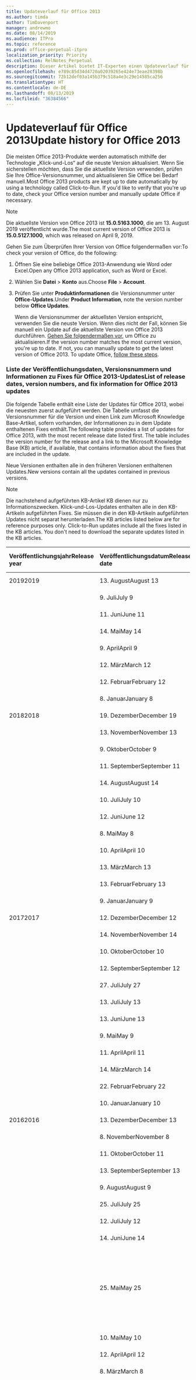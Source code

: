 ```yaml
---
title: Updateverlauf für Office 2013
ms.author: timda
author: TimDavenport
manager: andrewmo
ms.date: 08/14/2019
ms.audience: ITPro
ms.topic: reference
ms.prod: office-perpetual-itpro
localization_priority: Priority
ms.collection: RelNotes_Perpetual
description: Dieser Artikel bietet IT-Experten einen Updateverlauf für dauerhafte Office 2013-Versionen, die Klick-und-Los verwenden.
ms.openlocfilehash: e789c85d34d4720a02039265e424e73eae28398b
ms.sourcegitcommit: 72b12def03a145b379c518a4e3c29e14585ca256
ms.translationtype: HT
ms.contentlocale: de-DE
ms.lasthandoff: 08/13/2019
ms.locfileid: "36384566"
---
```

# <a name="update-history-for-office-2013"></a><span data-ttu-id="bf789-103">Updateverlauf für Office 2013</span><span class="sxs-lookup"><span data-stu-id="bf789-103">Update history for Office 2013</span></span>

<span data-ttu-id="bf789-p101">Die meisten Office 2013-Produkte werden automatisch mithilfe der Technologie „Klick-und-Los“ auf die neuste Version aktualisiert. Wenn Sie sicherstellen möchten, dass Sie die aktuellste Version verwenden, prüfen Sie Ihre Office-Versionsnummer, und aktualisieren Sie Office bei Bedarf manuell.</span><span class="sxs-lookup"><span data-stu-id="bf789-p101">Most Office 2013 products are kept up to date automatically by using a technology called Click-to-Run. If you'd like to verify that you're up to date, check your Office version number and manually update Office if necessary.</span></span>
  
> [!NOTE]
> <span data-ttu-id="bf789-106">Die aktuellste Version von Office 2013 ist **15.0.5163.1000**, die am 13. August 2019 veröffentlicht wurde.</span><span class="sxs-lookup"><span data-stu-id="bf789-106">The most current version of Office 2013 is **15.0.5127.1000**, which was released on April 9, 2019.</span></span>
  
<span data-ttu-id="bf789-107">Gehen Sie zum Überprüfen Ihrer Version von Office folgendermaßen vor:</span><span class="sxs-lookup"><span data-stu-id="bf789-107">To check your version of Office, do the following:</span></span>
  
1. <span data-ttu-id="bf789-108">Öffnen Sie eine beliebige Office 2013-Anwendung wie Word oder Excel.</span><span class="sxs-lookup"><span data-stu-id="bf789-108">Open any Office 2013 application, such as Word or Excel.</span></span>
    
2. <span data-ttu-id="bf789-109">Wählen Sie **Datei** > **Konto** aus.</span><span class="sxs-lookup"><span data-stu-id="bf789-109">Choose **File** > **Account**.</span></span>
    
3. <span data-ttu-id="bf789-110">Prüfen Sie unter **Produktinformationen** die Versionsnummer unter **Office-Updates**.</span><span class="sxs-lookup"><span data-stu-id="bf789-110">Under **Product Information**, note the version number below **Office Updates**.</span></span>
    
    <span data-ttu-id="bf789-p102">Wenn die Versionsnummer der aktuellsten Version entspricht, verwenden Sie die neuste Version. Wenn dies nicht der Fall, können Sie manuell ein Update auf die aktuellste Version von Office 2013 durchführen. [Gehen Sie folgendermaßen vor,](https://support.office.com/article/2ab296f3-7f03-43a2-8e50-46de917611c5#ID0EAABAAA=Office_2013) um Office zu aktualisieren.</span><span class="sxs-lookup"><span data-stu-id="bf789-p102">If the version number matches the most current version, you're up to date. If not, you can manually update to get the latest version of Office 2013. To update Office, [follow these steps](https://support.office.com/article/2ab296f3-7f03-43a2-8e50-46de917611c5#ID0EAABAAA=Office_2013).</span></span>
    
### <a name="list-of-release-dates-version-numbers-and-fix-information-for-office-2013-updates"></a><span data-ttu-id="bf789-114">Liste der Veröffentlichungsdaten, Versionsnummern und Informationen zu Fixes für Office 2013-Updates</span><span class="sxs-lookup"><span data-stu-id="bf789-114">List of release dates, version numbers, and fix information for Office 2013 updates</span></span>

<span data-ttu-id="bf789-p103">Die folgende Tabelle enthält eine Liste der Updates für Office 2013, wobei die neuesten zuerst aufgeführt werden. Die Tabelle umfasst die Versionsnummer für die Version und einen Link zum Microsoft Knowledge Base-Artikel, sofern vorhanden, der Informationen zu in dem Update enthaltenen Fixes enthält.</span><span class="sxs-lookup"><span data-stu-id="bf789-p103">The following table provides a list of updates for Office 2013, with the most recent release date listed first. The table includes the version number for the release and a link to the Microsoft Knowledge Base (KB) article, if available, that contains information about the fixes that are included in the update.</span></span>
  
<span data-ttu-id="bf789-117">Neue Versionen enthalten alle in den früheren Versionen enthaltenen Updates.</span><span class="sxs-lookup"><span data-stu-id="bf789-117">New versions contain all the updates contained in previous versions.</span></span>

> [!NOTE]
> <span data-ttu-id="bf789-p104">Die nachstehend aufgeführten KB-Artikel KB dienen nur zu Informationszwecken. Klick-und-Los-Updates enthalten alle in den KB-Artikeln aufgeführten Fixes. Sie müssen die in den KB-Artikeln aufgeführten Updates nicht separat herunterladen.</span><span class="sxs-lookup"><span data-stu-id="bf789-p104">The KB articles listed below are for reference purposes only. Click-to-Run updates include all the fixes listed in the KB articles. You don't need to download the separate updates listed in the KB articles.</span></span>

  
|<span data-ttu-id="bf789-121">**Veröffentlichungsjahr**</span><span class="sxs-lookup"><span data-stu-id="bf789-121">**Release year**</span></span>|<span data-ttu-id="bf789-122">**Veröffentlichungsdatum**</span><span class="sxs-lookup"><span data-stu-id="bf789-122">**Release date**</span></span>|<span data-ttu-id="bf789-123">**Versionsnummer**</span><span class="sxs-lookup"><span data-stu-id="bf789-123">**Version number**</span></span>|<span data-ttu-id="bf789-124">**Weitere Informationen**</span><span class="sxs-lookup"><span data-stu-id="bf789-124">**More information**</span></span>|
|:-----|:-----|:-----|:-----|
|<span data-ttu-id="bf789-125">2019</span><span class="sxs-lookup"><span data-stu-id="bf789-125">2019</span></span>|<span data-ttu-id="bf789-126">13. August</span><span class="sxs-lookup"><span data-stu-id="bf789-126">August 13</span></span>   |<span data-ttu-id="bf789-127">15.0.5163.1000</span><span class="sxs-lookup"><span data-stu-id="bf789-127">15.0.5163.1000</span></span>   |[<span data-ttu-id="bf789-128">KB 4514418</span><span class="sxs-lookup"><span data-stu-id="bf789-128">KB 4514418</span></span>](https://support.microsoft.com/de-DE/help/4514418)  |
||<span data-ttu-id="bf789-129">9. Juli</span><span class="sxs-lookup"><span data-stu-id="bf789-129">July 9</span></span>   |<span data-ttu-id="bf789-130">15.0.5153.1001</span><span class="sxs-lookup"><span data-stu-id="bf789-130">15.0.5153.1001</span></span>   |[<span data-ttu-id="bf789-131">KB 4509295</span><span class="sxs-lookup"><span data-stu-id="bf789-131">KB 4509295</span></span>](https://support.microsoft.com/de-DE/help/4509295)  |
||<span data-ttu-id="bf789-132">11. Juni</span><span class="sxs-lookup"><span data-stu-id="bf789-132">June 11</span></span>   |<span data-ttu-id="bf789-133">15.0.5145.1001</span><span class="sxs-lookup"><span data-stu-id="bf789-133">15.0.5145.1001</span></span>   |[<span data-ttu-id="bf789-134">KB 4505743</span><span class="sxs-lookup"><span data-stu-id="bf789-134">KB 4505743</span></span>](https://support.microsoft.com/de-DE/help/4505743)  |
||<span data-ttu-id="bf789-135">14. Mai</span><span class="sxs-lookup"><span data-stu-id="bf789-135">May 14</span></span>   |<span data-ttu-id="bf789-136">15.0.5137.1000</span><span class="sxs-lookup"><span data-stu-id="bf789-136">15.0.5137.1000</span></span>   |[<span data-ttu-id="bf789-137">KB 4501270</span><span class="sxs-lookup"><span data-stu-id="bf789-137">KB 4501270</span></span>](https://support.microsoft.com/de-DE/help/4501270)  |
||<span data-ttu-id="bf789-138">9. April</span><span class="sxs-lookup"><span data-stu-id="bf789-138">April 9</span></span>   |<span data-ttu-id="bf789-139">15.0.5127.1000</span><span class="sxs-lookup"><span data-stu-id="bf789-139">15.0.5127.1000</span></span>   |[<span data-ttu-id="bf789-140">KB 4495300</span><span class="sxs-lookup"><span data-stu-id="bf789-140">KB 4495300</span></span>](https://support.microsoft.com/de-DE/help/4495300)  |
||<span data-ttu-id="bf789-141">12. März</span><span class="sxs-lookup"><span data-stu-id="bf789-141">March 12</span></span>   |<span data-ttu-id="bf789-142">15.0.5119.1000</span><span class="sxs-lookup"><span data-stu-id="bf789-142">15.0.5119.1000</span></span>   |[<span data-ttu-id="bf789-143">KB 4491754</span><span class="sxs-lookup"><span data-stu-id="bf789-143">KB 4491754</span></span>](https://support.microsoft.com/de-DE/help/4491754)  |
||<span data-ttu-id="bf789-144">12. Februar</span><span class="sxs-lookup"><span data-stu-id="bf789-144">February 12</span></span>   |<span data-ttu-id="bf789-145">15.0.5111.1001</span><span class="sxs-lookup"><span data-stu-id="bf789-145">15.0.5111.1001</span></span>   |[<span data-ttu-id="bf789-146">KB 4488446</span><span class="sxs-lookup"><span data-stu-id="bf789-146">KB 4488446</span></span>](https://support.microsoft.com/de-DE/help/4488446)  |
||<span data-ttu-id="bf789-147">8. Januar</span><span class="sxs-lookup"><span data-stu-id="bf789-147">January 8</span></span>   |<span data-ttu-id="bf789-148">15.0.5101.1002</span><span class="sxs-lookup"><span data-stu-id="bf789-148">15.0.5101.1002</span></span>   |[<span data-ttu-id="bf789-149">4484800 KB</span><span class="sxs-lookup"><span data-stu-id="bf789-149">KB 4484800</span></span>](https://support.microsoft.com/de-DE/help/4484800)  |
|<span data-ttu-id="bf789-150">2018</span><span class="sxs-lookup"><span data-stu-id="bf789-150">2018</span></span>|<span data-ttu-id="bf789-151">19. Dezember</span><span class="sxs-lookup"><span data-stu-id="bf789-151">December 19</span></span>   |<span data-ttu-id="bf789-152">15.0.5093.1001</span><span class="sxs-lookup"><span data-stu-id="bf789-152">15.0.5093.1001</span></span>   |[<span data-ttu-id="bf789-153">KB 4477615</span><span class="sxs-lookup"><span data-stu-id="bf789-153">KB 4477615</span></span>](https://support.microsoft.com/de-DE/help/4477615)  |
||<span data-ttu-id="bf789-154">13. November</span><span class="sxs-lookup"><span data-stu-id="bf789-154">November 13</span></span>   |<span data-ttu-id="bf789-155">15.0.5085.1000</span><span class="sxs-lookup"><span data-stu-id="bf789-155">15.0.5085.1000</span></span>   |[<span data-ttu-id="bf789-156">KB 4469617</span><span class="sxs-lookup"><span data-stu-id="bf789-156">KB 4469617</span></span>](https://support.microsoft.com/de-DE/help/4469617)  |
||<span data-ttu-id="bf789-157">9. Oktober</span><span class="sxs-lookup"><span data-stu-id="bf789-157">October 9</span></span>   |<span data-ttu-id="bf789-158">15.0.5075.1001</span><span class="sxs-lookup"><span data-stu-id="bf789-158">15.0.5075.1001</span></span>   |[<span data-ttu-id="bf789-159">KB 4464656</span><span class="sxs-lookup"><span data-stu-id="bf789-159">KB 4464656</span></span>](https://support.microsoft.com/de-DE/help/4464656)  |
| |<span data-ttu-id="bf789-160">11. September</span><span class="sxs-lookup"><span data-stu-id="bf789-160">September 11</span></span>   |<span data-ttu-id="bf789-161">15.0.5067.1000</span><span class="sxs-lookup"><span data-stu-id="bf789-161">15.0.5067.1000</span></span>   |[<span data-ttu-id="bf789-162">KB 4459402</span><span class="sxs-lookup"><span data-stu-id="bf789-162">KB 4459402</span></span>](https://support.microsoft.com/de-DE/help/4459402)  |
||<span data-ttu-id="bf789-163">14. August</span><span class="sxs-lookup"><span data-stu-id="bf789-163">August 14</span></span>   |<span data-ttu-id="bf789-164">15.0.5059.1000</span><span class="sxs-lookup"><span data-stu-id="bf789-164">15.0.5059.1000</span></span>   |[<span data-ttu-id="bf789-165">KB 4346823</span><span class="sxs-lookup"><span data-stu-id="bf789-165">KB 4346823</span></span>](https://support.microsoft.com/de-DE/help/4346823)  |
||<span data-ttu-id="bf789-166">10. Juli</span><span class="sxs-lookup"><span data-stu-id="bf789-166">July 10</span></span>   |<span data-ttu-id="bf789-167">15.0.5049.1000</span><span class="sxs-lookup"><span data-stu-id="bf789-167">15.0.5049.1000</span></span>   |[<span data-ttu-id="bf789-168">KB 4340798</span><span class="sxs-lookup"><span data-stu-id="bf789-168">KB 4340798</span></span>](https://support.microsoft.com/de-DE/help/4340798)  |
||<span data-ttu-id="bf789-169">12. Juni</span><span class="sxs-lookup"><span data-stu-id="bf789-169">June 12</span></span>   |<span data-ttu-id="bf789-170">15.0.5041.1001</span><span class="sxs-lookup"><span data-stu-id="bf789-170">15.0.5041.1001</span></span>   |[<span data-ttu-id="bf789-171">KB 4299875</span><span class="sxs-lookup"><span data-stu-id="bf789-171">KB 4299875</span></span>](https://support.microsoft.com/de-DE/help/4299875)  |
||<span data-ttu-id="bf789-172">8. Mai</span><span class="sxs-lookup"><span data-stu-id="bf789-172">May 8</span></span>   |<span data-ttu-id="bf789-173">15.0.5031.1000</span><span class="sxs-lookup"><span data-stu-id="bf789-173">15.0.5031.1000</span></span>   |[<span data-ttu-id="bf789-174">KB 4133083</span><span class="sxs-lookup"><span data-stu-id="bf789-174">KB 4133083</span></span>](https://support.microsoft.com/de-DE/help/4133083)  |
||<span data-ttu-id="bf789-175">10. April</span><span class="sxs-lookup"><span data-stu-id="bf789-175">April 10</span></span>   |<span data-ttu-id="bf789-176">15.0.5023.1000</span><span class="sxs-lookup"><span data-stu-id="bf789-176">15.0.5023.1000</span></span>   |[<span data-ttu-id="bf789-177">KB 4098622</span><span class="sxs-lookup"><span data-stu-id="bf789-177">KB 4098622</span></span>](https://support.microsoft.com/de-DE/help/4098622)  |
||<span data-ttu-id="bf789-178">13. März</span><span class="sxs-lookup"><span data-stu-id="bf789-178">March 13</span></span>   |<span data-ttu-id="bf789-179">15.0.5015.1000</span><span class="sxs-lookup"><span data-stu-id="bf789-179">15.0.5015.1000</span></span>   |[<span data-ttu-id="bf789-180">KB 4090988</span><span class="sxs-lookup"><span data-stu-id="bf789-180">KB 4090988</span></span>](https://support.microsoft.com/de-DE/help/4090988)  |
||<span data-ttu-id="bf789-181">13. Februar</span><span class="sxs-lookup"><span data-stu-id="bf789-181">February 13</span></span>   |<span data-ttu-id="bf789-182">15.0.5007.1000</span><span class="sxs-lookup"><span data-stu-id="bf789-182">15.0.5007.1000</span></span>   |[<span data-ttu-id="bf789-183">KB 4077965</span><span class="sxs-lookup"><span data-stu-id="bf789-183">KB 4077965</span></span>](https://support.microsoft.com/help/4077965)  |
||<span data-ttu-id="bf789-184">9. Januar</span><span class="sxs-lookup"><span data-stu-id="bf789-184">January 9</span></span>   |<span data-ttu-id="bf789-185">15.0.4997.1000</span><span class="sxs-lookup"><span data-stu-id="bf789-185">15.0.4997.1000</span></span>   |[<span data-ttu-id="bf789-186">KB 4058103</span><span class="sxs-lookup"><span data-stu-id="bf789-186">KB 4058103</span></span>](https://support.microsoft.com/help/4058103)  |
|<span data-ttu-id="bf789-187">2017</span><span class="sxs-lookup"><span data-stu-id="bf789-187">2017</span></span>   |<span data-ttu-id="bf789-188">12. Dezember</span><span class="sxs-lookup"><span data-stu-id="bf789-188">December 12</span></span>   |<span data-ttu-id="bf789-189">15.0.4989.1000</span><span class="sxs-lookup"><span data-stu-id="bf789-189">15.0.4989.1000</span></span>   |[<span data-ttu-id="bf789-190">KB 4055454</span><span class="sxs-lookup"><span data-stu-id="bf789-190">KB 4055454</span></span>](https://support.microsoft.com/help/4055454)  |
||<span data-ttu-id="bf789-191">14. November</span><span class="sxs-lookup"><span data-stu-id="bf789-191">November 14</span></span>   |<span data-ttu-id="bf789-192">15.0.4981.1001</span><span class="sxs-lookup"><span data-stu-id="bf789-192">15.0.4981.1001</span></span>   |[<span data-ttu-id="bf789-193">KB 4051890</span><span class="sxs-lookup"><span data-stu-id="bf789-193">KB 4051890</span></span>](https://support.microsoft.com/help/4051890)  |
||<span data-ttu-id="bf789-194">10. Oktober</span><span class="sxs-lookup"><span data-stu-id="bf789-194">October 10</span></span>   |<span data-ttu-id="bf789-195">15.0.4971.1002</span><span class="sxs-lookup"><span data-stu-id="bf789-195">15.0.4971.1002</span></span>   |[<span data-ttu-id="bf789-196">KB 4043461</span><span class="sxs-lookup"><span data-stu-id="bf789-196">KB 4043461</span></span>](https://support.microsoft.com/help/4043461)  |
||<span data-ttu-id="bf789-197">12. September</span><span class="sxs-lookup"><span data-stu-id="bf789-197">September 12</span></span>   |<span data-ttu-id="bf789-198">15.0.4963.1002</span><span class="sxs-lookup"><span data-stu-id="bf789-198">15.0.4963.1002</span></span>   |[<span data-ttu-id="bf789-199">KB 4040279</span><span class="sxs-lookup"><span data-stu-id="bf789-199">KB 4040279</span></span>](https://support.microsoft.com/help/4040279)  |
||<span data-ttu-id="bf789-200">27. Juli</span><span class="sxs-lookup"><span data-stu-id="bf789-200">July 27</span></span>   |<span data-ttu-id="bf789-201">15.0.4953.1001</span><span class="sxs-lookup"><span data-stu-id="bf789-201">15.0.4953.1001</span></span>   |[<span data-ttu-id="bf789-202">KB 4036121</span><span class="sxs-lookup"><span data-stu-id="bf789-202">KB 4036121</span></span>](https://support.microsoft.com/help/4036121)  |
||<span data-ttu-id="bf789-203">13. Juli</span><span class="sxs-lookup"><span data-stu-id="bf789-203">July 13</span></span>   |<span data-ttu-id="bf789-204">15.0.4945.1001</span><span class="sxs-lookup"><span data-stu-id="bf789-204">15.0.4945.1001</span></span>   |[<span data-ttu-id="bf789-205">KB 4033107</span><span class="sxs-lookup"><span data-stu-id="bf789-205">KB 4033107</span></span>](https://support.microsoft.com/help/4033107)  |
||<span data-ttu-id="bf789-206">13. Juni</span><span class="sxs-lookup"><span data-stu-id="bf789-206">June 13</span></span>   |<span data-ttu-id="bf789-207">15.0.4937.1000</span><span class="sxs-lookup"><span data-stu-id="bf789-207">15.0.4937.1000</span></span>   |[<span data-ttu-id="bf789-208">KB 4023935</span><span class="sxs-lookup"><span data-stu-id="bf789-208">KB 4023935</span></span>](https://support.microsoft.com/help/4023935)  |
||<span data-ttu-id="bf789-209">9. Mai</span><span class="sxs-lookup"><span data-stu-id="bf789-209">May 9</span></span>   |<span data-ttu-id="bf789-210">15.0.4927.1002</span><span class="sxs-lookup"><span data-stu-id="bf789-210">15.0.4927.1002</span></span>   |[<span data-ttu-id="bf789-211">KB 4020152</span><span class="sxs-lookup"><span data-stu-id="bf789-211">KB 4020152</span></span>](https://support.microsoft.com/help/4020152)  |
||<span data-ttu-id="bf789-212">11. April</span><span class="sxs-lookup"><span data-stu-id="bf789-212">April 11</span></span>   |<span data-ttu-id="bf789-213">15.0.4919.1002</span><span class="sxs-lookup"><span data-stu-id="bf789-213">15.0.4919.1002</span></span>   |[<span data-ttu-id="bf789-214">KB 4016803</span><span class="sxs-lookup"><span data-stu-id="bf789-214">KB 4016803</span></span>](https://support.microsoft.com/help/4016803)  |
||<span data-ttu-id="bf789-215">14. März</span><span class="sxs-lookup"><span data-stu-id="bf789-215">March 14</span></span>   |<span data-ttu-id="bf789-216">15.0.4911.1002</span><span class="sxs-lookup"><span data-stu-id="bf789-216">15.0.4911.1002</span></span>   |[<span data-ttu-id="bf789-217">KB 4013886</span><span class="sxs-lookup"><span data-stu-id="bf789-217">KB 4013886</span></span>](https://support.microsoft.com/help/4013886)  |
||<span data-ttu-id="bf789-218">22. Februar</span><span class="sxs-lookup"><span data-stu-id="bf789-218">February 22</span></span>   |<span data-ttu-id="bf789-219">15.0.4903.1002</span><span class="sxs-lookup"><span data-stu-id="bf789-219">15.0.4903.1002</span></span>   |[<span data-ttu-id="bf789-220">KB 4010765</span><span class="sxs-lookup"><span data-stu-id="bf789-220">KB 4010765</span></span>](https://support.microsoft.com/help/4010765)  |
||<span data-ttu-id="bf789-221">10. Januar</span><span class="sxs-lookup"><span data-stu-id="bf789-221">January 10</span></span>   |<span data-ttu-id="bf789-222">15.0.4893.1002</span><span class="sxs-lookup"><span data-stu-id="bf789-222">15.0.4893.1002</span></span>   |[<span data-ttu-id="bf789-223">KB 3214449</span><span class="sxs-lookup"><span data-stu-id="bf789-223">KB 3214449</span></span>](https://support.microsoft.com/de-DE/kb/3214449)  |
|<span data-ttu-id="bf789-224">2016</span><span class="sxs-lookup"><span data-stu-id="bf789-224">2016</span></span>   |<span data-ttu-id="bf789-225">13. Dezember</span><span class="sxs-lookup"><span data-stu-id="bf789-225">December 13</span></span>   |<span data-ttu-id="bf789-226">15.0.4885.1001</span><span class="sxs-lookup"><span data-stu-id="bf789-226">15.0.4885.1001</span></span>   |[<span data-ttu-id="bf789-227">KB 3208595</span><span class="sxs-lookup"><span data-stu-id="bf789-227">KB 3208595</span></span>](https://support.microsoft.com/de-DE/kb/3208595)  |
||<span data-ttu-id="bf789-228">8. November</span><span class="sxs-lookup"><span data-stu-id="bf789-228">November 8</span></span>   |<span data-ttu-id="bf789-229">15.0.4875.1001</span><span class="sxs-lookup"><span data-stu-id="bf789-229">15.0.4875.1001</span></span>   |[<span data-ttu-id="bf789-230">KB 3200802</span><span class="sxs-lookup"><span data-stu-id="bf789-230">KB 3200802</span></span>](https://support.microsoft.com/kb/3200802)  |
||<span data-ttu-id="bf789-231">11. Oktober</span><span class="sxs-lookup"><span data-stu-id="bf789-231">October 11</span></span>   |<span data-ttu-id="bf789-232">15.0.4867.1003</span><span class="sxs-lookup"><span data-stu-id="bf789-232">15.0.4867.1003</span></span>   |[<span data-ttu-id="bf789-233">KB 3194160</span><span class="sxs-lookup"><span data-stu-id="bf789-233">KB 3194160</span></span>](https://support.microsoft.com/kb/3194160)  |
||<span data-ttu-id="bf789-234">13. September</span><span class="sxs-lookup"><span data-stu-id="bf789-234">September 13</span></span>   |<span data-ttu-id="bf789-235">15.0.4859.1002</span><span class="sxs-lookup"><span data-stu-id="bf789-235">15.0.4859.1002</span></span>   |[<span data-ttu-id="bf789-236">KB 3188548</span><span class="sxs-lookup"><span data-stu-id="bf789-236">KB 3188548</span></span>](https://support.microsoft.com/kb/3188548)  |
||<span data-ttu-id="bf789-237">9. August</span><span class="sxs-lookup"><span data-stu-id="bf789-237">August 9</span></span>   |<span data-ttu-id="bf789-238">15.0.4849.1003</span><span class="sxs-lookup"><span data-stu-id="bf789-238">15.0.4849.1003</span></span>   |[<span data-ttu-id="bf789-239">KB 3181038</span><span class="sxs-lookup"><span data-stu-id="bf789-239">KB 3181038</span></span>](https://support.microsoft.com/kb/3181038)  |
||<span data-ttu-id="bf789-240">25. Juli</span><span class="sxs-lookup"><span data-stu-id="bf789-240">July 25</span></span>   |<span data-ttu-id="bf789-241">15.0.4841.1002</span><span class="sxs-lookup"><span data-stu-id="bf789-241">15.0.4841.1002</span></span>   |[<span data-ttu-id="bf789-242">KB 3179661</span><span class="sxs-lookup"><span data-stu-id="bf789-242">KB 3179661</span></span>](https://support.microsoft.com/kb/3179661)  |
||<span data-ttu-id="bf789-243">12. Juli</span><span class="sxs-lookup"><span data-stu-id="bf789-243">July 12</span></span>   |<span data-ttu-id="bf789-244">15.0.4841.1001</span><span class="sxs-lookup"><span data-stu-id="bf789-244">15.0.4841.1001</span></span>   |[<span data-ttu-id="bf789-245">KB 3173835</span><span class="sxs-lookup"><span data-stu-id="bf789-245">KB 3173835</span></span>](https://support.microsoft.com/kb/3173835)  |
||<span data-ttu-id="bf789-246">14. Juni</span><span class="sxs-lookup"><span data-stu-id="bf789-246">June 14</span></span>   |<span data-ttu-id="bf789-247">15.0.4833.1001</span><span class="sxs-lookup"><span data-stu-id="bf789-247">15.0.4833.1001</span></span>   |[<span data-ttu-id="bf789-248">KB 3166910</span><span class="sxs-lookup"><span data-stu-id="bf789-248">KB 3166910</span></span>](https://support.microsoft.com/kb/3166910)  |
||<span data-ttu-id="bf789-249">25. Mai</span><span class="sxs-lookup"><span data-stu-id="bf789-249">May 25</span></span>   |<span data-ttu-id="bf789-250">15.0.4823.1004</span><span class="sxs-lookup"><span data-stu-id="bf789-250">15.0.4823.1004</span></span>   |<span data-ttu-id="bf789-251">In dieser Version wurde ein Absturz behoben, der gelegentlich während des Installationsvorgangs aufgetreten ist.</span><span class="sxs-lookup"><span data-stu-id="bf789-251">This version fixes a crash that may occur during the installation process.</span></span>   |
||<span data-ttu-id="bf789-252">10. Mai</span><span class="sxs-lookup"><span data-stu-id="bf789-252">May 10</span></span>   |<span data-ttu-id="bf789-253">15.0.4823.1002</span><span class="sxs-lookup"><span data-stu-id="bf789-253">15.0.4823.1002</span></span>   |[<span data-ttu-id="bf789-254">KB 3158453</span><span class="sxs-lookup"><span data-stu-id="bf789-254">KB 3158453</span></span>](https://support.microsoft.com/kb/3158453 )  |
||<span data-ttu-id="bf789-255">12. April</span><span class="sxs-lookup"><span data-stu-id="bf789-255">April 12</span></span>   |<span data-ttu-id="bf789-256">15.0.4815.1002</span><span class="sxs-lookup"><span data-stu-id="bf789-256">15.0.4815.1002</span></span>   |[<span data-ttu-id="bf789-257">KB 3150264</span><span class="sxs-lookup"><span data-stu-id="bf789-257">KB 3150264</span></span>](https://support.microsoft.com/kb/3150264)  |
||<span data-ttu-id="bf789-258">8. März</span><span class="sxs-lookup"><span data-stu-id="bf789-258">March 8</span></span>   |<span data-ttu-id="bf789-259">15.0.4805.1003</span><span class="sxs-lookup"><span data-stu-id="bf789-259">15.0.4805.1003</span></span>   |[<span data-ttu-id="bf789-260">KB 3143491</span><span class="sxs-lookup"><span data-stu-id="bf789-260">KB 3143491</span></span>](https://support.microsoft.com/kb/3143491)  |
||<span data-ttu-id="bf789-261">17. Februar</span><span class="sxs-lookup"><span data-stu-id="bf789-261">February 17</span></span>   |<span data-ttu-id="bf789-262">15.0.4797.1003</span><span class="sxs-lookup"><span data-stu-id="bf789-262">15.0.4797.1003</span></span>   |<span data-ttu-id="bf789-263">Diese Version behebt ein Problem, bei dem Office-Apps wie Word, Excel oder Outlook möglicherweise nicht reagierten oder langsam waren, wenn Sie im Fenster gescrollt oder Text kopiert und eingefügt haben.</span><span class="sxs-lookup"><span data-stu-id="bf789-263">This version fixes a problem that may cause Office apps, such as Word, Excel, or Outlook to freeze or perform very slowly when you scroll the window or when you copy and paste text.</span></span>   |
||<span data-ttu-id="bf789-264">9. Februar</span><span class="sxs-lookup"><span data-stu-id="bf789-264">February 9</span></span>   |<span data-ttu-id="bf789-265">15.0.4797.1002</span><span class="sxs-lookup"><span data-stu-id="bf789-265">15.0.4797.1002</span></span>   |[<span data-ttu-id="bf789-266">KB 3137471</span><span class="sxs-lookup"><span data-stu-id="bf789-266">KB 3137471</span></span>](https://support.microsoft.com/kb/3137471)  |
||<span data-ttu-id="bf789-267">12. Januar</span><span class="sxs-lookup"><span data-stu-id="bf789-267">January 12</span></span>   |<span data-ttu-id="bf789-268">15.0.4787.1002</span><span class="sxs-lookup"><span data-stu-id="bf789-268">15.0.4787.1002</span></span>   |[<span data-ttu-id="bf789-269">KB 3131245</span><span class="sxs-lookup"><span data-stu-id="bf789-269">KB 3131245</span></span>](https://support.microsoft.com/kb/3131245)  |
|<span data-ttu-id="bf789-270">2015</span><span class="sxs-lookup"><span data-stu-id="bf789-270">December 2015</span></span>   |<span data-ttu-id="bf789-271">8. Dezember</span><span class="sxs-lookup"><span data-stu-id="bf789-271">December 8</span></span>   |<span data-ttu-id="bf789-272">15.0.4779.1002</span><span class="sxs-lookup"><span data-stu-id="bf789-272">15.0.4779.1002</span></span>   |[<span data-ttu-id="bf789-273">KB 3121650</span><span class="sxs-lookup"><span data-stu-id="bf789-273">KB 3121650</span></span>](https://support.microsoft.com/kb/3121650)  |
||<span data-ttu-id="bf789-274">24. November</span><span class="sxs-lookup"><span data-stu-id="bf789-274">November 24</span></span>   |<span data-ttu-id="bf789-275">15.0.4771.1004</span><span class="sxs-lookup"><span data-stu-id="bf789-275">15.0.4771.1004</span></span>   |<span data-ttu-id="bf789-276">Diese Version behebt einen Absturz von Outlook.</span><span class="sxs-lookup"><span data-stu-id="bf789-276">This version fixes an Outlook crash.</span></span>   |
||<span data-ttu-id="bf789-277">10. November</span><span class="sxs-lookup"><span data-stu-id="bf789-277">November 10</span></span>   |<span data-ttu-id="bf789-278">15.0.4771.1003</span><span class="sxs-lookup"><span data-stu-id="bf789-278">15.0.4771.1003</span></span>   |[<span data-ttu-id="bf789-279">KB 3108456</span><span class="sxs-lookup"><span data-stu-id="bf789-279">KB 3108456</span></span>](https://support.microsoft.com/kb/3108456)  |
||<span data-ttu-id="bf789-280">13. Oktober</span><span class="sxs-lookup"><span data-stu-id="bf789-280">October 13</span></span>   |<span data-ttu-id="bf789-281">15.0.4763.1003</span><span class="sxs-lookup"><span data-stu-id="bf789-281">15.0.4763.1003</span></span>   |[<span data-ttu-id="bf789-282">KB 3099951</span><span class="sxs-lookup"><span data-stu-id="bf789-282">KB 3099951</span></span>](https://support.microsoft.com/kb/3099951)  |
||<span data-ttu-id="bf789-283">8. September</span><span class="sxs-lookup"><span data-stu-id="bf789-283">September 8</span></span>   |<span data-ttu-id="bf789-284">15.0.4753.1003</span><span class="sxs-lookup"><span data-stu-id="bf789-284">15.0.4753.1003</span></span>   |[<span data-ttu-id="bf789-285">KB 3092181</span><span class="sxs-lookup"><span data-stu-id="bf789-285">KB 3092181</span></span>](https://support.microsoft.com/kb/3092181)  |
||<span data-ttu-id="bf789-286">11. August</span><span class="sxs-lookup"><span data-stu-id="bf789-286">August 11</span></span>   |<span data-ttu-id="bf789-287">15.0.4745.1002</span><span class="sxs-lookup"><span data-stu-id="bf789-287">15.0.4745.1002</span></span>   |[<span data-ttu-id="bf789-288">KB 3083805</span><span class="sxs-lookup"><span data-stu-id="bf789-288">KB 3083805</span></span>](https://support.microsoft.com/kb/3083805)  |
||<span data-ttu-id="bf789-289">14. Juli</span><span class="sxs-lookup"><span data-stu-id="bf789-289">July 14</span></span>   |<span data-ttu-id="bf789-290">15.0.4737.1003</span><span class="sxs-lookup"><span data-stu-id="bf789-290">15.0.4737.1003</span></span>   |[<span data-ttu-id="bf789-291">KB 3077012</span><span class="sxs-lookup"><span data-stu-id="bf789-291">KB 3077012</span></span>](https://support.microsoft.com/kb/3077012)  |
||<span data-ttu-id="bf789-292">09. Juni</span><span class="sxs-lookup"><span data-stu-id="bf789-292">June 9</span></span>   |<span data-ttu-id="bf789-293">15.0.4727.1003</span><span class="sxs-lookup"><span data-stu-id="bf789-293">15.0.4727.1003</span></span>   |[<span data-ttu-id="bf789-294">KB 3068507</span><span class="sxs-lookup"><span data-stu-id="bf789-294">KB 3068507</span></span>](https://support.microsoft.com/kb/3068507)  |
||<span data-ttu-id="bf789-295">12. Mai</span><span class="sxs-lookup"><span data-stu-id="bf789-295">May 12</span></span>   |<span data-ttu-id="bf789-296">15.0.4719.1002</span><span class="sxs-lookup"><span data-stu-id="bf789-296">15.0.4719.1002</span></span>   |[<span data-ttu-id="bf789-297">KB 3061974</span><span class="sxs-lookup"><span data-stu-id="bf789-297">KB 3061974</span></span>](https://support.microsoft.com/kb/3061974)  |
||<span data-ttu-id="bf789-298">14. April</span><span class="sxs-lookup"><span data-stu-id="bf789-298">April 14</span></span>   |<span data-ttu-id="bf789-299">15.0.4711.1003</span><span class="sxs-lookup"><span data-stu-id="bf789-299">15.0.4711.1003</span></span>   |[<span data-ttu-id="bf789-300">KB 3050766</span><span class="sxs-lookup"><span data-stu-id="bf789-300">KB 3050766</span></span>](https://support.microsoft.com/kb/3050766)  |
||<span data-ttu-id="bf789-301">10. März</span><span class="sxs-lookup"><span data-stu-id="bf789-301">March 10</span></span>   |<span data-ttu-id="bf789-302">15.0.4701.1002</span><span class="sxs-lookup"><span data-stu-id="bf789-302">15.0.4701.1002</span></span>   |[<span data-ttu-id="bf789-303">KB 3040794</span><span class="sxs-lookup"><span data-stu-id="bf789-303">KB 3040794</span></span>](https://support.microsoft.com/kb/3040794)  |
||<span data-ttu-id="bf789-304">10. Februar</span><span class="sxs-lookup"><span data-stu-id="bf789-304">February 10</span></span>   |<span data-ttu-id="bf789-305">15.0.4693.1002</span><span class="sxs-lookup"><span data-stu-id="bf789-305">15.0.4693.1002</span></span>   |[<span data-ttu-id="bf789-306">KB 3032763</span><span class="sxs-lookup"><span data-stu-id="bf789-306">KB 3032763</span></span>](https://support.microsoft.com/kb/3032763)  |
|<span data-ttu-id="bf789-307">2014</span><span class="sxs-lookup"><span data-stu-id="bf789-307">November 2014</span></span>   |<span data-ttu-id="bf789-308">9. Dezember</span><span class="sxs-lookup"><span data-stu-id="bf789-308">December 9</span></span>   |<span data-ttu-id="bf789-309">15.0.4675.1002</span><span class="sxs-lookup"><span data-stu-id="bf789-309">15.0.4675.1002</span></span>   |[<span data-ttu-id="bf789-310">KB 3020812</span><span class="sxs-lookup"><span data-stu-id="bf789-310">KB 3020812</span></span>](https://support.microsoft.com/kb/3020812)  |
||<span data-ttu-id="bf789-311">11. November</span><span class="sxs-lookup"><span data-stu-id="bf789-311">November 11</span></span>   |<span data-ttu-id="bf789-312">15.0.4667.1002</span><span class="sxs-lookup"><span data-stu-id="bf789-312">15.0.4667.1002</span></span>   |[<span data-ttu-id="bf789-313">KB 3012392</span><span class="sxs-lookup"><span data-stu-id="bf789-313">KB 3012392</span></span>](https://support.microsoft.com/kb/3012392)  |
||<span data-ttu-id="bf789-314">14. Oktober</span><span class="sxs-lookup"><span data-stu-id="bf789-314">October 14</span></span>   |<span data-ttu-id="bf789-315">15.0.4659.1001</span><span class="sxs-lookup"><span data-stu-id="bf789-315">15.0.4659.1001</span></span>   |[<span data-ttu-id="bf789-316">KB 3003800</span><span class="sxs-lookup"><span data-stu-id="bf789-316">KB 3003800</span></span>](https://support.microsoft.com/kb/3003800)  |
||<span data-ttu-id="bf789-317">16. September</span><span class="sxs-lookup"><span data-stu-id="bf789-317">September 16</span></span>   |<span data-ttu-id="bf789-318">15.0.4649.1003</span><span class="sxs-lookup"><span data-stu-id="bf789-318">15.0.4649.1003</span></span>   |[<span data-ttu-id="bf789-319">KB 2889931</span><span class="sxs-lookup"><span data-stu-id="bf789-319">KB 2889931</span></span>](https://support.microsoft.com/kb/2889931)  |
||<span data-ttu-id="bf789-320">9. September</span><span class="sxs-lookup"><span data-stu-id="bf789-320">September 9</span></span>   |<span data-ttu-id="bf789-321">15.0.4649.1001</span><span class="sxs-lookup"><span data-stu-id="bf789-321">15.0.4649.1001</span></span>   |[<span data-ttu-id="bf789-322">KB 2995902</span><span class="sxs-lookup"><span data-stu-id="bf789-322">KB 2995902</span></span>](https://support.microsoft.com/kb/2995902)  |
||<span data-ttu-id="bf789-323">12. August</span><span class="sxs-lookup"><span data-stu-id="bf789-323">August 12</span></span>   |<span data-ttu-id="bf789-324">15.0.4641.1003</span><span class="sxs-lookup"><span data-stu-id="bf789-324">15.0.4641.1003</span></span>   |[<span data-ttu-id="bf789-325">KB 2989071</span><span class="sxs-lookup"><span data-stu-id="bf789-325">KB 2989071</span></span>](https://support.microsoft.com/kb/2989071)  |
||<span data-ttu-id="bf789-326">24. Juli</span><span class="sxs-lookup"><span data-stu-id="bf789-326">July 24</span></span>   |<span data-ttu-id="bf789-327">15.0.4631.1004</span><span class="sxs-lookup"><span data-stu-id="bf789-327">15.0.4631.1004</span></span>   |[<span data-ttu-id="bf789-328">KB 2989605</span><span class="sxs-lookup"><span data-stu-id="bf789-328">KB 2989605</span></span>](https://support.microsoft.com/kb/2989605)  |
||<span data-ttu-id="bf789-329">8. Juli</span><span class="sxs-lookup"><span data-stu-id="bf789-329">July 8</span></span>   |<span data-ttu-id="bf789-330">15.0.4631.1002</span><span class="sxs-lookup"><span data-stu-id="bf789-330">15.0.4631.1002</span></span>   |[<span data-ttu-id="bf789-331">KB 2980001</span><span class="sxs-lookup"><span data-stu-id="bf789-331">KB 2980001</span></span>](https://support.microsoft.com/kb/2980001)  |
||<span data-ttu-id="bf789-332">10. Juni</span><span class="sxs-lookup"><span data-stu-id="bf789-332">June 10</span></span>   |<span data-ttu-id="bf789-333">15.0.4623.1003</span><span class="sxs-lookup"><span data-stu-id="bf789-333">15.0.4623.1003</span></span>   |[<span data-ttu-id="bf789-334">KB 2971668</span><span class="sxs-lookup"><span data-stu-id="bf789-334">KB 2971668</span></span>](https://support.microsoft.com/kb/2971668)  |
||<span data-ttu-id="bf789-335">22. Mai</span><span class="sxs-lookup"><span data-stu-id="bf789-335">May 22</span></span>   |<span data-ttu-id="bf789-336">15.0.4615.1002</span><span class="sxs-lookup"><span data-stu-id="bf789-336">15.0.4615.1002</span></span>   |<span data-ttu-id="bf789-337">Diese Version behebt Aktivierungsfehler.</span><span class="sxs-lookup"><span data-stu-id="bf789-337">This version fixes activation errors.</span></span>   |
||<span data-ttu-id="bf789-338">13. Mai</span><span class="sxs-lookup"><span data-stu-id="bf789-338">May 13</span></span>   |<span data-ttu-id="bf789-339">15.0.4615.1001</span><span class="sxs-lookup"><span data-stu-id="bf789-339">15.0.4615.1001</span></span>   |[<span data-ttu-id="bf789-340">KB 2964042</span><span class="sxs-lookup"><span data-stu-id="bf789-340">KB 2964042</span></span>](https://support.microsoft.com/kb/2964042)  |
||<span data-ttu-id="bf789-341">8. April</span><span class="sxs-lookup"><span data-stu-id="bf789-341">April 8</span></span>   |<span data-ttu-id="bf789-342">15.0.4605.1003</span><span class="sxs-lookup"><span data-stu-id="bf789-342">15.0.4605.1003</span></span>   |[<span data-ttu-id="bf789-343">KB 2955382</span><span class="sxs-lookup"><span data-stu-id="bf789-343">KB 2955382</span></span>](https://support.microsoft.com/kb/2955382)  |
||<span data-ttu-id="bf789-344">11. März</span><span class="sxs-lookup"><span data-stu-id="bf789-344">March 11</span></span>   |<span data-ttu-id="bf789-345">15.0.4569.1508</span><span class="sxs-lookup"><span data-stu-id="bf789-345">15.0.4569.1508</span></span>   |[<span data-ttu-id="bf789-346">KB 2937335</span><span class="sxs-lookup"><span data-stu-id="bf789-346">KB 2937335</span></span>](https://support.microsoft.com/kb/2937335)  |
||<span data-ttu-id="bf789-347">25. Februar</span><span class="sxs-lookup"><span data-stu-id="bf789-347">February 25</span></span>   |<span data-ttu-id="bf789-348">15.0.4569.1507</span><span class="sxs-lookup"><span data-stu-id="bf789-348">15.0.4569.1507</span></span>   |<span data-ttu-id="bf789-349">[KB 2817430](https://support.microsoft.com/kb/2817430) (Service Pack 1)</span><span class="sxs-lookup"><span data-stu-id="bf789-349">[KB 2817430](https://support.microsoft.com/kb/2817430) (Service Pack 1)</span></span>   |
||<span data-ttu-id="bf789-350">14. Januar</span><span class="sxs-lookup"><span data-stu-id="bf789-350">January 14</span></span>   |<span data-ttu-id="bf789-351">15.0.4551.1512</span><span class="sxs-lookup"><span data-stu-id="bf789-351">15.0.4551.1512</span></span>   |[<span data-ttu-id="bf789-352">KB 2923177</span><span class="sxs-lookup"><span data-stu-id="bf789-352">KB 2923177</span></span>](https://support.microsoft.com/kb/2923177)  |
|<span data-ttu-id="bf789-353">2013</span><span class="sxs-lookup"><span data-stu-id="bf789-353">2013</span></span>   |<span data-ttu-id="bf789-354">10. Dezember</span><span class="sxs-lookup"><span data-stu-id="bf789-354">December 10</span></span>   |<span data-ttu-id="bf789-355">15.0.4551.1011</span><span class="sxs-lookup"><span data-stu-id="bf789-355">15.0.4551.1011</span></span>   |[<span data-ttu-id="bf789-356">KB 2916204</span><span class="sxs-lookup"><span data-stu-id="bf789-356">KB 2916204</span></span>](https://support.microsoft.com/kb/2916204)  |
||<span data-ttu-id="bf789-357">12. November</span><span class="sxs-lookup"><span data-stu-id="bf789-357">November 12</span></span>   |<span data-ttu-id="bf789-358">15.0.4551.1005</span><span class="sxs-lookup"><span data-stu-id="bf789-358">15.0.4551.1005</span></span>   |[<span data-ttu-id="bf789-359">KB 2908105</span><span class="sxs-lookup"><span data-stu-id="bf789-359">KB 2908105</span></span>](https://support.microsoft.com/kb/2908105)  |
||<span data-ttu-id="bf789-360">8. Oktober</span><span class="sxs-lookup"><span data-stu-id="bf789-360">October 8</span></span>   |<span data-ttu-id="bf789-361">15.0.4535.1511</span><span class="sxs-lookup"><span data-stu-id="bf789-361">15.0.4535.1511</span></span>   |[<span data-ttu-id="bf789-362">KB 2892139</span><span class="sxs-lookup"><span data-stu-id="bf789-362">KB 2892139</span></span>](https://support.microsoft.com/kb/2892139)  |
||<span data-ttu-id="bf789-363">10. September</span><span class="sxs-lookup"><span data-stu-id="bf789-363">September 10</span></span>   |<span data-ttu-id="bf789-364">15.0.4535.1004</span><span class="sxs-lookup"><span data-stu-id="bf789-364">15.0.4535.1004</span></span>   |[<span data-ttu-id="bf789-365">KB 2884129</span><span class="sxs-lookup"><span data-stu-id="bf789-365">KB 2884129</span></span>](https://support.microsoft.com/kb/2884129)  |
||<span data-ttu-id="bf789-366">13. August</span><span class="sxs-lookup"><span data-stu-id="bf789-366">August 13</span></span>   |<span data-ttu-id="bf789-367">15.0.4517.1509</span><span class="sxs-lookup"><span data-stu-id="bf789-367">15.0.4517.1509</span></span>   |[<span data-ttu-id="bf789-368">KB 2876211</span><span class="sxs-lookup"><span data-stu-id="bf789-368">KB 2876211</span></span>](https://support.microsoft.com/kb/2876211)  |
||<span data-ttu-id="bf789-369">9. Juli</span><span class="sxs-lookup"><span data-stu-id="bf789-369">July 9</span></span>   |<span data-ttu-id="bf789-370">15.0.4517.1005</span><span class="sxs-lookup"><span data-stu-id="bf789-370">15.0.4517.1005</span></span>   |[<span data-ttu-id="bf789-371">KB 2867767</span><span class="sxs-lookup"><span data-stu-id="bf789-371">KB 2867767</span></span>](https://support.microsoft.com/kb/2867767)  |
||<span data-ttu-id="bf789-372">11. Juni</span><span class="sxs-lookup"><span data-stu-id="bf789-372">June 11</span></span>   |<span data-ttu-id="bf789-373">15.0.4505.1510</span><span class="sxs-lookup"><span data-stu-id="bf789-373">15.0.4505.1510</span></span>   |[<span data-ttu-id="bf789-374">KB 2860010</span><span class="sxs-lookup"><span data-stu-id="bf789-374">KB 2860010</span></span>](https://support.microsoft.com/kb/2860010)  |
||<span data-ttu-id="bf789-375">14. Mai</span><span class="sxs-lookup"><span data-stu-id="bf789-375">May 14</span></span>   |<span data-ttu-id="bf789-376">15.0.4505.1006</span><span class="sxs-lookup"><span data-stu-id="bf789-376">15.0.4505.1006</span></span>   |[<span data-ttu-id="bf789-377">KB 2847265</span><span class="sxs-lookup"><span data-stu-id="bf789-377">KB 2847265</span></span>](https://support.microsoft.com/kb/2847265)  |
||<span data-ttu-id="bf789-378">9. April</span><span class="sxs-lookup"><span data-stu-id="bf789-378">April 9</span></span>   |<span data-ttu-id="bf789-379">15.0.4481.1510</span><span class="sxs-lookup"><span data-stu-id="bf789-379">15.0.4481.1510</span></span>   |[<span data-ttu-id="bf789-380">KB 2833132</span><span class="sxs-lookup"><span data-stu-id="bf789-380">KB 2833132</span></span>](https://support.microsoft.com/kb/2833132)  |
   

  


